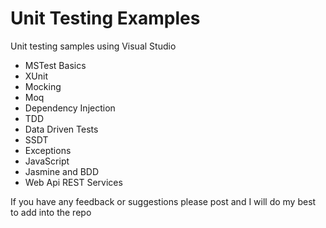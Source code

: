 # Unit Testing Examples
Unit testing samples using Visual Studio

- MSTest Basics
- XUnit
- Mocking
- Moq
- Dependency Injection
- TDD
- Data Driven Tests
- SSDT
- Exceptions
- JavaScript
- Jasmine and BDD
- Web Api REST Services

If you have any feedback or suggestions please post and I will do my best to add into the repo 


